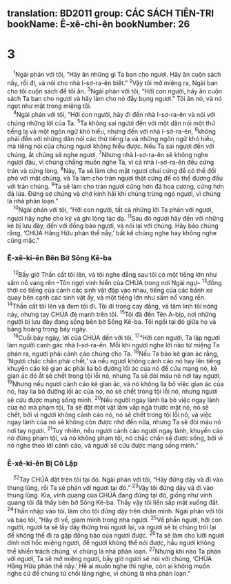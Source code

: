 translation: BD2011
group: CÁC SÁCH TIÊN-TRI
bookName: Ê-xê-chi-ên 
bookNumber: 26
-------

<div class="title"><h1>3</h1></div>
<span class="verse exe_3_1"> <sup>1</sup>Ngài phán với tôi, “Hãy ăn những gì Ta ban cho ngươi. Hãy ăn cuộn sách nầy, rồi đi, và nói cho nhà I-sơ-ra-ên biết.” </span>
<span class="verse exe_3_2"><sup>2</sup>Vậy tôi mở miệng ra, Ngài ban cho tôi cuộn sách để tôi ăn. </span>
<span class="verse exe_3_3"><sup>3</sup>Ngài phán với tôi, “Hỡi con người, hãy ăn cuộn sách Ta ban cho ngươi và hãy làm cho nó đầy bụng ngươi.” Tôi ăn nó, và nó ngọt như mật trong miệng tôi.<br/></span>
<span class="verse exe_3_4"> <sup>4</sup>Ngài phán với tôi, “Hỡi con người, hãy đi đến nhà I-sơ-ra-ên và nói với chúng những lời của Ta. </span>
<span class="verse exe_3_5"><sup>5</sup>Ta không sai ngươi đến với một dân nói một thứ tiếng lạ và một ngôn ngữ khó hiểu, nhưng đến với nhà I-sơ-ra-ên, </span>
<span class="verse exe_3_6"><sup>6</sup>không phải đến với những dân nói các thứ tiếng lạ và những ngôn ngữ khó hiểu, mà tiếng nói của chúng ngươi không hiểu được. Nếu Ta sai ngươi đến với chúng, ắt chúng sẽ nghe ngươi. </span>
<span class="verse exe_3_7"><sup>7</sup>Nhưng nhà I-sơ-ra-ên sẽ không nghe ngươi đâu, vì chúng chẳng muốn nghe Ta, vì cả nhà I-sơ-ra-ên đều cứng trán và cứng lòng. </span>
<span class="verse exe_3_8"><sup>8</sup>Này, Ta sẽ làm cho mặt ngươi chai cứng để có thể đối phó với mặt chúng, và Ta làm cho trán ngươi thật cứng để có thể đương đầu với trán chúng. </span>
<span class="verse exe_3_9"><sup>9</sup>Ta sẽ làm cho trán ngươi cứng hơn đá hoa cương, cứng hơn đá lửa. Ðừng sợ chúng và chớ kinh hãi khi chúng trừng ngó ngươi, vì chúng là nhà phản loạn.”<br/></span>
<span class="verse exe_3_10"> <sup>10</sup>Ngài phán với tôi, “Hỡi con người, tất cả những lời Ta phán với ngươi, ngươi hãy nghe cho kỹ và ghi lòng tạc dạ. </span>
<span class="verse exe_3_11"><sup>11</sup>Sau đó ngươi hãy đến với những kẻ bị lưu đày, đến với đồng bào ngươi, và nói lại với chúng. Hãy bảo chúng rằng, ‘CHÚA Hằng Hữu phán thế nầy,’ bất kể chúng nghe hay không nghe cũng mặc.”<br/></span>
<div class="title"><h3>Ê-xê-ki-ên Bên Bờ Sông Kê-ba</h3></div>
<span class="verse exe_3_12"> <sup>12</sup>Bấy giờ Thần cất tôi lên, và tôi nghe đằng sau tôi có một tiếng lớn như sấm nổ vang rền –Tôn ngợi vinh hiển của CHÚA trong nơi Ngài ngự– </span>
<span class="verse exe_3_13"><sup>13</sup>đồng thời có tiếng của cánh các sinh vật đập vào nhau, tiếng của các bánh xe quay bên cạnh các sinh vật ấy, và một tiếng lớn như sấm nổ vang rền. </span>
<span class="verse exe_3_14"><sup>14</sup>Thần cất tôi lên và đem tôi đi. Tôi đi trong cay đắng, và tâm linh tôi nóng nảy, nhưng tay CHÚA đè mạnh trên tôi. </span>
<span class="verse exe_3_15"><sup>15</sup>Tôi đã đến Tên A-bíp, nơi những người bị lưu đày đang sống bên bờ Sông Kê-ba. Tôi ngồi tại đó giữa họ và bàng hoàng trong bảy ngày.<br/></span>
<span class="verse exe_3_16"> <sup>16</sup>Cuối bảy ngày, lời của CHÚA đến với tôi, </span>
<span class="verse exe_3_17"><sup>17</sup>“Hỡi con người, Ta lập ngươi làm người canh gác nhà I-sơ-ra-ên. Mỗi khi ngươi nghe lời nào từ miệng Ta phán ra, ngươi phải cảnh cáo chúng cho Ta. </span>
<span class="verse exe_3_18"><sup>18</sup>Nếu Ta bảo kẻ gian ác rằng, ‘Ngươi chắc chắn phải chết,’ và nếu ngươi không cảnh cáo nó hay lên tiếng khuyến cáo kẻ gian ác phải lìa bỏ đường lối ác của nó để cứu mạng nó, kẻ gian ác đó ắt sẽ chết trong tội lỗi nó, nhưng Ta sẽ đòi máu nó nơi tay ngươi. </span>
<span class="verse exe_3_19"><sup>19</sup>Nhưng nếu ngươi cảnh cáo kẻ gian ác, và nó không lìa bỏ việc gian ác của nó, hay lìa bỏ đường lối ác của nó, nó sẽ chết trong tội lỗi nó, nhưng ngươi sẽ cứu được mạng sống mình. </span>
<span class="verse exe_3_20"><sup>20</sup>Nếu người ngay lành lìa bỏ việc ngay lành của nó mà phạm tội, Ta sẽ đặt một vật làm vấp ngã trước mặt nó, nó sẽ chết, bởi vì ngươi không cảnh cáo nó, nó sẽ chết trong tội lỗi nó, và việc ngay lành của nó sẽ không còn được nhớ đến nữa, nhưng Ta sẽ đòi máu nó nơi tay ngươi. </span>
<span class="verse exe_3_21"><sup>21</sup>Tuy nhiên, nếu ngươi cảnh cáo người ngay lành, khuyến cáo nó đừng phạm tội, và nó không phạm tội, nó chắc chắn sẽ được sống, bởi vì nó nghe theo lời cảnh cáo, và ngươi sẽ cứu được mạng sống mình.”<br/></span>
<div class="title"><h3>Ê-xê-ki-ên Bị Cô Lập</h3></div>
<span class="verse exe_3_22"> <sup>22</sup>Tay CHÚA đặt trên tôi tại đó. Ngài phán với tôi, “Hãy đứng dậy và đi vào thung lũng, rồi Ta sẽ phán với ngươi tại đó.” </span>
<span class="verse exe_3_23"><sup>23</sup>Vậy tôi đứng dậy và đi vào thung lũng. Kìa, vinh quang của CHÚA đang đứng tại đó, giống như vinh quang tôi đã thấy bên bờ Sông Kê-ba. Thấy vậy tôi liền sấp mặt xuống đất. </span>
<span class="verse exe_3_24"><sup>24</sup>Thần nhập vào tôi, làm cho tôi đứng dậy trên chân mình. Ngài phán với tôi và bảo tôi, “Hãy đi về, giam mình trong nhà ngươi. </span>
<span class="verse exe_3_25"><sup>25</sup>Về phần ngươi, hỡi con người, người ta sẽ lấy dây thừng trói ngươi lại, và ngươi sẽ bị chúng trói lại để không thể đi ra gặp đồng bào của ngươi được. </span>
<span class="verse exe_3_26"><sup>26</sup>Ta sẽ làm cho lưỡi ngươi dính nơi hốc miệng ngươi, để ngươi không thể nói được, hầu ngươi không thể khiển trách chúng, vì chúng là nhà phản loạn. </span>
<span class="verse exe_3_27"><sup>27</sup>Nhưng khi nào Ta phán với ngươi, Ta sẽ mở miệng ngươi, bấy giờ ngươi sẽ nói với chúng, ‘CHÚA Hằng Hữu phán thế nầy.’ Hễ ai muốn nghe thì nghe, còn ai không muốn nghe cứ để chúng từ chối lắng nghe, vì chúng là nhà phản loạn.”<br/></span>
